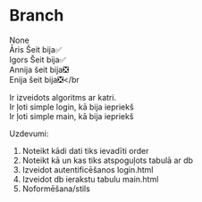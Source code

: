 # Branch
None</br>
Āris Šeit bija✅</br>
Igors Šeit bija✅</br>
Annija šeit bija❎</br>
Enija šeit bija❎</br

Ir izveidots algoritms ar katri.</br>
Ir ļoti simple login, kā bija iepriekš</br>
Ir ļoti simple main, kā bija iepriekš</br>

Uzdevumi:
1. Noteikt kādi dati tiks ievadīti order
2. Noteikt kā un kas tiks atspoguļots tabulā ar db
3. Izveidot autentificēšanos login.html
4. Izveidot db ierakstu tabulu main.html
5. Noformēšana/stils
